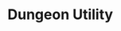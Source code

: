 # Dungeon Utility 
[документация]:(https://github.com/Reider745/libs/blob/main/mod_documentation_api/DungeonUtility.md)